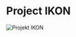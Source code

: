 # Project IKON

![Projekt IKON](http://www.mi.fu-berlin.de/en/inf/groups/hcc/projects/ikon/HCC_IKON-Project-Ger.png?width=930 "Projektgrafik")


